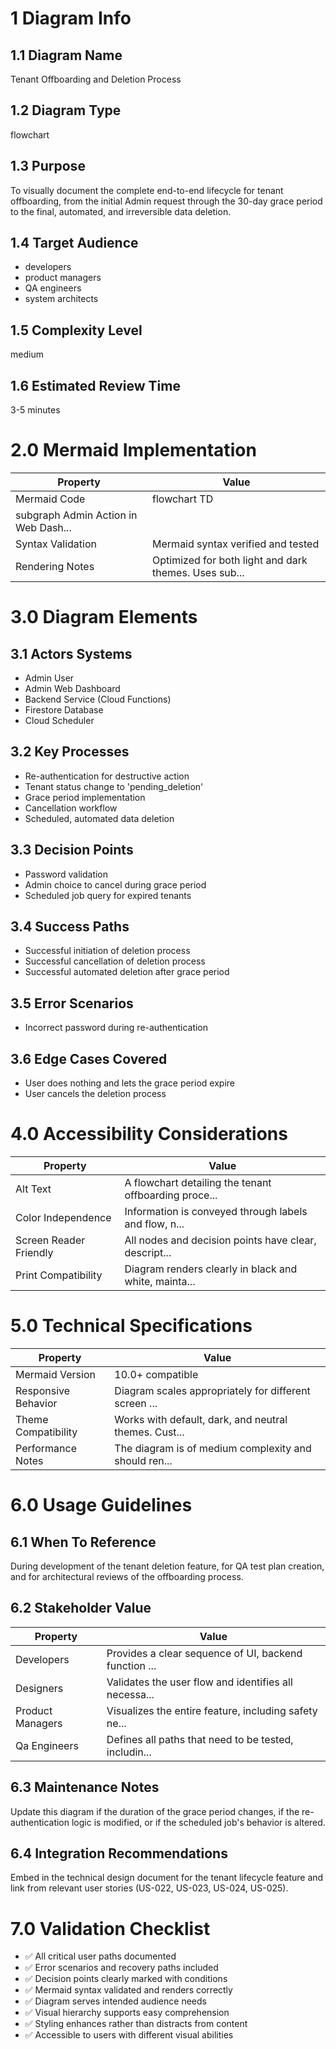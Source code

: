 # 1 Diagram Info

## 1.1 Diagram Name

Tenant Offboarding and Deletion Process

## 1.2 Diagram Type

flowchart

## 1.3 Purpose

To visually document the complete end-to-end lifecycle for tenant offboarding, from the initial Admin request through the 30-day grace period to the final, automated, and irreversible data deletion.

## 1.4 Target Audience

- developers
- product managers
- QA engineers
- system architects

## 1.5 Complexity Level

medium

## 1.6 Estimated Review Time

3-5 minutes

# 2.0 Mermaid Implementation

| Property | Value |
|----------|-------|
| Mermaid Code | flowchart TD
    subgraph Admin Action in Web Dash... |
| Syntax Validation | Mermaid syntax verified and tested |
| Rendering Notes | Optimized for both light and dark themes. Uses sub... |

# 3.0 Diagram Elements

## 3.1 Actors Systems

- Admin User
- Admin Web Dashboard
- Backend Service (Cloud Functions)
- Firestore Database
- Cloud Scheduler

## 3.2 Key Processes

- Re-authentication for destructive action
- Tenant status change to 'pending_deletion'
- Grace period implementation
- Cancellation workflow
- Scheduled, automated data deletion

## 3.3 Decision Points

- Password validation
- Admin choice to cancel during grace period
- Scheduled job query for expired tenants

## 3.4 Success Paths

- Successful initiation of deletion process
- Successful cancellation of deletion process
- Successful automated deletion after grace period

## 3.5 Error Scenarios

- Incorrect password during re-authentication

## 3.6 Edge Cases Covered

- User does nothing and lets the grace period expire
- User cancels the deletion process

# 4.0 Accessibility Considerations

| Property | Value |
|----------|-------|
| Alt Text | A flowchart detailing the tenant offboarding proce... |
| Color Independence | Information is conveyed through labels and flow, n... |
| Screen Reader Friendly | All nodes and decision points have clear, descript... |
| Print Compatibility | Diagram renders clearly in black and white, mainta... |

# 5.0 Technical Specifications

| Property | Value |
|----------|-------|
| Mermaid Version | 10.0+ compatible |
| Responsive Behavior | Diagram scales appropriately for different screen ... |
| Theme Compatibility | Works with default, dark, and neutral themes. Cust... |
| Performance Notes | The diagram is of medium complexity and should ren... |

# 6.0 Usage Guidelines

## 6.1 When To Reference

During development of the tenant deletion feature, for QA test plan creation, and for architectural reviews of the offboarding process.

## 6.2 Stakeholder Value

| Property | Value |
|----------|-------|
| Developers | Provides a clear sequence of UI, backend function ... |
| Designers | Validates the user flow and identifies all necessa... |
| Product Managers | Visualizes the entire feature, including safety ne... |
| Qa Engineers | Defines all paths that need to be tested, includin... |

## 6.3 Maintenance Notes

Update this diagram if the duration of the grace period changes, if the re-authentication logic is modified, or if the scheduled job's behavior is altered.

## 6.4 Integration Recommendations

Embed in the technical design document for the tenant lifecycle feature and link from relevant user stories (US-022, US-023, US-024, US-025).

# 7.0 Validation Checklist

- ✅ All critical user paths documented
- ✅ Error scenarios and recovery paths included
- ✅ Decision points clearly marked with conditions
- ✅ Mermaid syntax validated and renders correctly
- ✅ Diagram serves intended audience needs
- ✅ Visual hierarchy supports easy comprehension
- ✅ Styling enhances rather than distracts from content
- ✅ Accessible to users with different visual abilities


